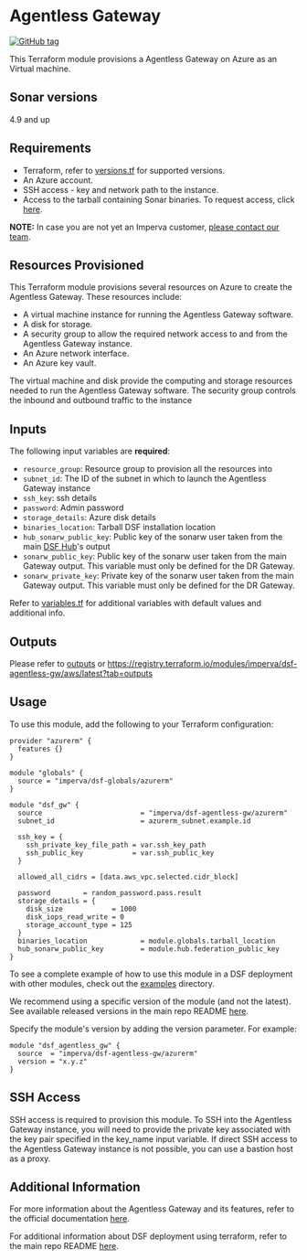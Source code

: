 # Agentless Gateway
[![GitHub tag](https://img.shields.io/github/v/tag/imperva/dsfkit.svg)](https://github.com/imperva/dsfkit/tags)

This Terraform module provisions a Agentless Gateway on Azure as an Virtual machine.

## Sonar versions
4.9 and up

## Requirements
* Terraform, refer to [versions.tf](versions.tf) for supported versions.
* An Azure account.
* SSH access - key and network path to the instance.
* Access to the tarball containing Sonar binaries. To request access, click [here](https://docs.google.com/forms/d/e/1FAIpQLSdnVaw48FlElP9Po_36LLsZELsanzpVnt8J08nymBqHuX_ddA/viewform).

**NOTE:** In case you are not yet an Imperva customer, [please contact our team](https://www.imperva.com/contact-us/).

## Resources Provisioned
This Terraform module provisions several resources on Azure to create the Agentless Gateway. These resources include:
* A virtual machine instance for running the Agentless Gateway software.
* A disk for storage.
* A security group to allow the required network access to and from the Agentless Gateway instance.
* An Azure network interface.
* An Azure key vault.

The virtual machine and disk provide the computing and storage resources needed to run the Agentless Gateway software. The security group controls the inbound and outbound traffic to the instance

## Inputs

The following input variables are **required**:

* `resource_group`: Resource group to provision all the resources into
* `subnet_id`: The ID of the subnet in which to launch the Agentless Gateway instance
* `ssh_key`: ssh details
* `password`: Admin password
* `storage_details`: Azure disk details
* `binaries_location`: Tarball DSF installation location
* `hub_sonarw_public_key`: Public key of the sonarw user taken from the main [DSF Hub](../hub)'s output
* `sonarw_public_key`: Public key of the sonarw user taken from the main Gateway output. This variable must only be defined for the DR Gateway.
* `sonarw_private_key`: Private key of the sonarw user taken from the main Gateway output. This variable must only be defined for the DR Gateway.

Refer to [variables.tf](variables.tf) for additional variables with default values and additional info.

## Outputs

Please refer to [outputs](outputs.tf) or https://registry.terraform.io/modules/imperva/dsf-agentless-gw/aws/latest?tab=outputs

## Usage

To use this module, add the following to your Terraform configuration:

```
provider "azurerm" {
  features {}
}

module "globals" {
  source = "imperva/dsf-globals/azurerm"
}

module "dsf_gw" {
  source                        = "imperva/dsf-agentless-gw/azurerm"
  subnet_id                     = azurerm_subnet.example.id

  ssh_key = {
    ssh_private_key_file_path = var.ssh_key_path
    ssh_public_key            = var.ssh_public_key
  }

  allowed_all_cidrs = [data.aws_vpc.selected.cidr_block]

  password        = random_password.pass.result
  storage_details = {
    disk_size            = 1000
    disk_iops_read_write = 0
    storage_account_type = 125
  }
  binaries_location             = module.globals.tarball_location
  hub_sonarw_public_key         = module.hub.federation_public_key
}
```

To see a complete example of how to use this module in a DSF deployment with other modules, check out the [examples](../../../examples/) directory.

We recommend using a specific version of the module (and not the latest).
See available released versions in the main repo README [here](https://github.com/imperva/dsfkit#version-history).

Specify the module's version by adding the version parameter. For example:

```
module "dsf_agentless_gw" {
  source  = "imperva/dsf-agentless-gw/azurerm"
  version = "x.y.z"
}
```

## SSH Access
SSH access is required to provision this module. To SSH into the Agentless Gateway instance, you will need to provide the private key associated with the key pair specified in the key_name input variable. If direct SSH access to the Agentless Gateway instance is not possible, you can use a bastion host as a proxy.

## Additional Information

For more information about the Agentless Gateway and its features, refer to the official documentation [here](https://docs.imperva.com/bundle/v4.12-sonar-user-guide/page/80401.htm). 

For additional information about DSF deployment using terraform, refer to the main repo README [here](https://github.com/imperva/dsfkit/tree/1.5.7).